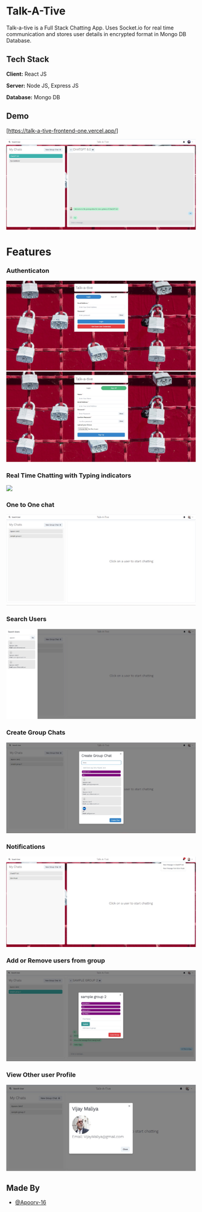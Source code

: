 
# Talk-A-Tive

Talk-a-tive is a Full Stack Chatting App.
Uses Socket.io for real time communication and stores user details in encrypted format in Mongo DB Database.
## Tech Stack

**Client:** React JS

**Server:** Node JS, Express JS

**Database:** Mongo DB
  
## Demo

[https://talk-a-tive-frontend-one.vercel.app/]

![](https://github.com/Apoorv-16/Talk-A-Tive/blob/main/screenshots/Main_chat_window.jpg)

# Features

### Authenticaton
![](https://github.com/Apoorv-16/Talk-A-Tive/blob/main/screenshots/Login_screen.jpg)
![](https://github.com/Apoorv-16/Talk-A-Tive/blob/main/screenshots/Signup_screen.jpg)
### Real Time Chatting with Typing indicators
![](https://github.com/piyush-eon/mern-chat-app/blob/master/screenshots/real-time.PNG)
### One to One chat
![](https://github.com/Apoorv-16/Talk-A-Tive/blob/main/screenshots/MainScreen.jpg)
### Search Users
![](https://github.com/Apoorv-16/Talk-A-Tive/blob/main/screenshots/search%20user.jpg)
### Create Group Chats
![](https://github.com/Apoorv-16/Talk-A-Tive/blob/main/screenshots/NewGroup.jpg)
### Notifications 
![](https://github.com/Apoorv-16/Talk-A-Tive/blob/main/screenshots/Notification.jpg)
### Add or Remove users from group
![](https://github.com/Apoorv-16/Talk-A-Tive/blob/main/screenshots/Update_Group.jpg)
### View Other user Profile
![](https://github.com/Apoorv-16/Talk-A-Tive/blob/main/screenshots/Profile.jpg)
## Made By

- [@Apoorv-16](https://github.com/Apoorv-16)

  
